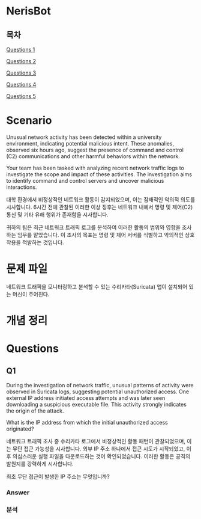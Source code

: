 # NerisBot

## 목차

[Questions 1](#q1)

[Questions 2](#q2)

[Questions 3](#q3)

[Questions 4](#q4)

[Questions 5](#q5)

# Scenario
Unusual network activity has been detected within a university environment, indicating potential malicious intent. These anomalies, observed six hours ago, suggest the presence of command and control (C2) communications and other harmful behaviors within the network.

Your team has been tasked with analyzing recent network traffic logs to investigate the scope and impact of these activities. The investigation aims to identify command and control servers and uncover malicious interactions.

대학 환경에서 비정상적인 네트워크 활동이 감지되었으며, 이는 잠재적인 악의적 의도를 시사합니다. 6시간 전에 관찰된 이러한 이상 징후는 네트워크 내에서 명령 및 제어(C2) 통신 및 기타 유해 행위가 존재함을 시사합니다.

귀하의 팀은 최근 네트워크 트래픽 로그를 분석하여 이러한 활동의 범위와 영향을 조사하는 임무를 맡았습니다. 이 조사의 목표는 명령 및 제어 서버를 식별하고 악의적인 상호 작용을 적발하는 것입니다.

# 문제 파일
네트워크 트래픽을 모니터링하고 분석할 수 있는 수리카타(Suricata) 앱이 설치되어 있는 머신이 주어진다.

# 개념 정리

# Questions

## Q1
During the investigation of network traffic, unusual patterns of activity were observed in Suricata logs, suggesting potential unauthorized access. One external IP address initiated access attempts and was later seen downloading a suspicious executable file. This activity strongly indicates the origin of the attack.

What is the IP address from which the initial unauthorized access originated?

네트워크 트래픽 조사 중 수리카타 로그에서 비정상적인 활동 패턴이 관찰되었으며, 이는 무단 접근 가능성을 시사합니다. 외부 IP 주소 하나에서 접근 시도가 시작되었고, 이후 의심스러운 실행 파일을 다운로드하는 것이 확인되었습니다. 이러한 활동은 공격의 발원지를 강력하게 시사합니다.

최초 무단 접근이 발생한 IP 주소는 무엇입니까?

### Answer

### 분석